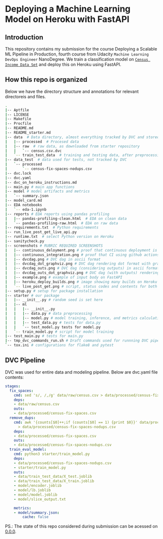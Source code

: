 # Deploying a Machine Learning Model on Heroku with FastAPI
## Introduction
This repository contains my submission for the course Deploying a Scalable ML Pipeline in Production, fourth course from Udacity `Machine Learning DevOps Engineer` NanoDegree. 
We train a classification model on [`Census Income Data Set`](https://archive.ics.uci.edu/ml/datasets/census+income) and deploy this on Heroku using FastAPI.

## How this repo is organized
Below we have the directory structure and annotations for relevant directoreis and files.
```bash
.
|-- Aptfile 
|-- LICENSE
|-- Makefile
|-- Procfile
|-- README.md
|-- README_starter.md
|-- data  # Data directory, almost everything tracked by DVC and stored on S3
|   |-- processed  # Procesed data
|   |-- raw  # raw data, as downloaded from starter repository
|   |   `-- census.csv.dvc
|   `-- train_test_data  # training and testing data, after preprocessing.
|-- data_test  # data used for tests, not tracked by DVC
|   `-- processed
|       `-- census-fix-spaces-nodups.csv
|-- dvc.lock
|-- dvc.yaml
|-- dvc_on_heroku_instructions.md
|-- main.py # main app functions
|-- model # model artifacts and metrics
|   `-- summary.json
|-- model_card.md
|-- EDA notebooks
|   `-- eda-1.ipynb
|-- reports # EDA reports using pandas profiling
|   |-- pandas-profiling-clean.html  # EDA on clean data
|   `-- pandas-profiling-raw.html  # EDA on raw data
|-- requirements.txt  # Python requirements
|-- run_live_post_get_live_api.py
|-- runtime.txt  # select Python version on Heroku
|-- sanitycheck.py
|-- screenshots # RUBRIC REQUIRED SCREENSHOTS
|   |-- continuous_deloyment.png # proof that continuous deployment is enabled on Heroku
|   |-- continuous_integration.png # proof that CI using github actions is set and passing
|   |-- dvcdag.png # DVC dag in ascii format
|   |-- dvcdag_dot_graphviz.png # DVC dag rendering dot format with graphviz
|   |-- dvcdag_outs.png # DVC dag (considering outputs) in ascii format
|   |-- dvcdag_outs_dot_graphviz.png # DVC dag (with outputs) rendering dot format with graphviz
|   |-- example.png # example of input body on FastAPI
|   |-- heroku_deploy_builds.png # image showing many builds on Heroku
|   `-- live_post_get.png # script, status codes and contents for both GET and POST METHODS
|-- setup.py # setup for package installation
|-- starter # our package
|   |-- __init__.py # random seed is set here
|   |-- ml
|   |   |-- __init__.py
|   |   |-- data.py # data preprocessing
|   |   |-- model.py # model training, inference, and metrics calculation
|   |   |-- test_data.py # tests for data.py
|   |   `-- test_model.py tests for model.py
|   `-- train_model.py # script for model training
|-- test_main.py # tests for main.py
|-- tmp_dvc_commands_run.sh # Draft commands used for runnning DVC pipeline (subsequent modifictaions were made directly on dvc.yaml file)
`-- tox.ini # configurations for flake8 and pytest 
```

## DVC Pipeline
DVC was used for entire data and modeling pipeline. Below are dvc.yaml file contents:
```yaml
stages:
  fix_spaces:
    cmd: sed 's/, /,/g' data/raw/census.csv > data/processed/census-fix-spaces.csv
    deps:
    - data/raw/census.csv
    outs:
    - data/processed/census-fix-spaces.csv
  remove_dups:
    cmd: awk '{counts[$0]++;if (counts[$0] == 1) {print $0}}' data/processed/census-fix-spaces.csv
      > data/processed/census-fix-spaces-nodups.csv
    deps:
    - data/processed/census-fix-spaces.csv
    outs:
    - data/processed/census-fix-spaces-nodups.csv
  train_eval_model:
    cmd: python3 starter/train_model.py
    deps:
    - data/processed/census-fix-spaces-nodups.csv
    - starter/train_model.py
    outs:
    - data/train_test_data/X_test.joblib
    - data/train_test_data/X_train.joblib
    - model/encoder.joblib
    - model/lb.joblib
    - model/model.joblib
    - model/slice_output.txt

    metrics:
    - model/summary.json:
        cache: false
```

PS.: The state of this repo considered during submission can be acessed on [0.0.0](https://github.com/marcospiau/ml-devops-nanodegree-project-course-4/releases/tag/0.0.0).
